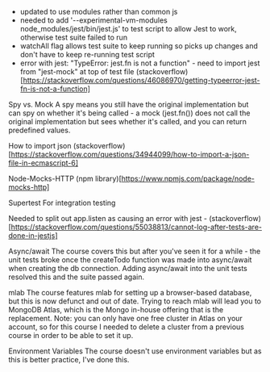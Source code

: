 - updated to use modules rather than common js
- needed to add '--experimental-vm-modules node_modules/jest/bin/jest.js' to test script to allow Jest to work, otherwise test suite failed to run
- watchAll flag allows test suite to keep running so picks up changes and don't have to keep re-running test script
- error with jest: "TypeError: jest.fn is not a function" - need to import jest from "jest-mock" at top of test file (stackoverflow)[https://stackoverflow.com/questions/46086970/getting-typeerror-jest-fn-is-not-a-function]

Spy vs. Mock
A spy means you still have the original implementation but can spy on whether it's being called - a mock (jest.fn()) does not call the original implementation but sees whether it's called, and you can return predefined values.

How to import json
(stackoverflow)[https://stackoverflow.com/questions/34944099/how-to-import-a-json-file-in-ecmascript-6]

Node-Mocks-HTTP
(npm library)[https://www.npmjs.com/package/node-mocks-http]

Supertest
For integration testing

Needed to split out app.listen as causing an error with jest - (stackoverflow)[https://stackoverflow.com/questions/55038813/cannot-log-after-tests-are-done-in-jestjs]

Async/await
The course covers this but after you've seen it for a while - the unit tests broke once the createTodo function was made into async/await when creating the db connection. Adding async/await into the unit tests resolved this and the suite passed again.

mlab
The course features mlab for setting up a browser-based database, but this is now defunct and out of date. Trying to reach mlab will lead you to MongoDB Atlas, which is the Mongo in-house offering that is the replacement. Note: you can only have one free cluster in Atlas on your account, so for this course I needed to delete a cluster from a previous course in order to be able to set it up.

Environment Variables
The course doesn't use environment variables but as this is better practice, I've done this.
